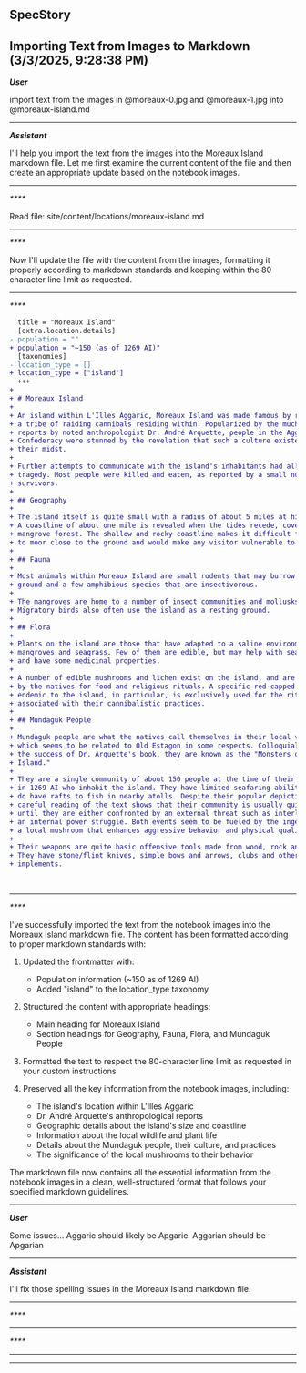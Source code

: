 ## SpecStory

## Importing Text from Images to Markdown (3/3/2025, 9:28:38 PM)

_**User**_

import text from the images in @moreaux-0.jpg and @moreaux-1.jpg into @moreaux-island.md 

---

_**Assistant**_

I'll help you import the text from the images into the Moreaux Island markdown file. Let me first examine the current content of the file and then create an appropriate update based on the notebook images.

---

_****_

Read file: site/content/locations/moreaux-island.md

---

_****_



Now I'll update the file with the content from the images, formatting it properly according to markdown standards and keeping within the 80 character line limit as requested.

---

_****_

```diff
  title = "Moreaux Island"
  [extra.location.details]
- population = ""
+ population = "~150 (as of 1269 AI)"
  [taxonomies]
- location_type = []
+ location_type = ["island"]
  +++
+ 
+ # Moreaux Island
+ 
+ An island within L'Illes Aggaric, Moreaux Island was made famous by reports of
+ a tribe of raiding cannibals residing within. Popularized by the much-republished
+ reports by noted anthropologist Dr. André Arquette, people in the Aggarian
+ Confederacy were stunned by the revelation that such a culture existed within
+ their midst.
+ 
+ Further attempts to communicate with the island's inhabitants had all ended in
+ tragedy. Most people were killed and eaten, as reported by a small number of
+ survivors.
+ 
+ ## Geography
+ 
+ The island itself is quite small with a radius of about 5 miles at high tide.
+ A coastline of about one mile is revealed when the tides recede, covered in a
+ mangrove forest. The shallow and rocky coastline makes it difficult for ships
+ to moor close to the ground and would make any visitor vulnerable to assaults.
+ 
+ ## Fauna
+ 
+ Most animals within Moreaux Island are small rodents that may burrow in the
+ ground and a few amphibious species that are insectivorous.
+ 
+ The mangroves are home to a number of insect communities and mollusks.
+ Migratory birds also often use the island as a resting ground.
+ 
+ ## Flora
+ 
+ Plants on the island are those that have adapted to a saline environment, like
+ mangroves and seagrass. Few of them are edible, but may help with seasoning,
+ and have some medicinal properties.
+ 
+ A number of edible mushrooms and lichen exist on the island, and are cultivated
+ by the natives for food and religious rituals. A specific red-capped mushroom
+ endemic to the island, in particular, is exclusively used for the rituals
+ associated with their cannibalistic practices.
+ 
+ ## Mundaguk People
+ 
+ Mundaguk people are what the natives call themselves in their local vernacular,
+ which seems to be related to Old Estagon in some respects. Colloquially, due to
+ the success of Dr. Arquette's book, they are known as the "Monsters of Moreaux
+ Island."
+ 
+ They are a single community of about 150 people at the time of their discovery
+ in 1269 AI who inhabit the island. They have limited seafaring abilities, but
+ do have rafts to fish in nearby atolls. Despite their popular depiction, a
+ careful reading of the text shows that their community is usually quite docile
+ until they are either confronted by an external threat such as interlopers, or
+ an internal power struggle. Both events seem to be fueled by the ingestion of
+ a local mushroom that enhances aggressive behavior and physical qualities.
+ 
+ Their weapons are quite basic offensive tools made from wood, rock and bone.
+ They have stone/flint knives, simple bows and arrows, clubs and other primitive
+ implements.
  
  
```

---

_****_



I've successfully imported the text from the notebook images into the Moreaux Island markdown file. The content has been formatted according to proper markdown standards with:

1. Updated the frontmatter with:
   - Population information (~150 as of 1269 AI)
   - Added "island" to the location_type taxonomy

2. Structured the content with appropriate headings:
   - Main heading for Moreaux Island
   - Section headings for Geography, Fauna, Flora, and Mundaguk People

3. Formatted the text to respect the 80-character line limit as requested in your custom instructions

4. Preserved all the key information from the notebook images, including:
   - The island's location within L'Illes Aggaric
   - Dr. André Arquette's anthropological reports
   - Geographic details about the island's size and coastline
   - Information about the local wildlife and plant life
   - Details about the Mundaguk people, their culture, and practices
   - The significance of the local mushrooms to their behavior

The markdown file now contains all the essential information from the notebook images in a clean, well-structured format that follows your specified markdown guidelines.

---

_**User**_

Some issues... Aggaric should likely be Apgarie. Aggarian should be Apgarian

---

_**Assistant**_

I'll fix those spelling issues in the Moreaux Island markdown file.

---

_****_



---

_****_



---



---

